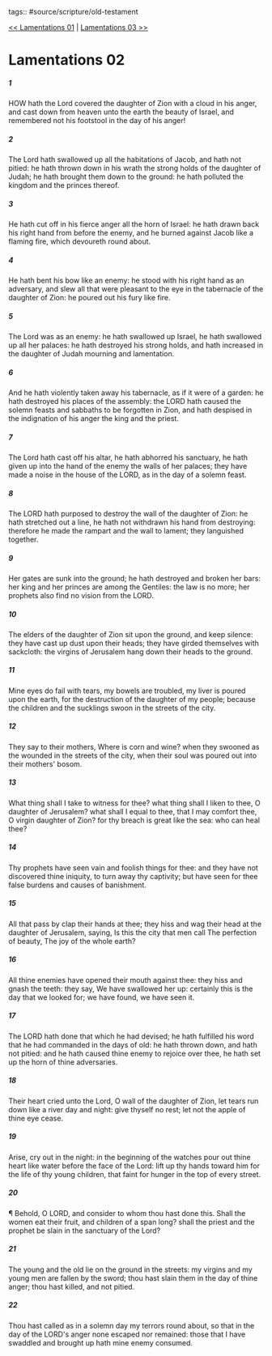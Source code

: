 tags:: #source/scripture/old-testament

[<< Lamentations 01](old-testament/25_Lamentations/Lamentations_01.md) | [Lamentations 03 >>](old-testament/25_Lamentations/Lamentations_03.md)

# Lamentations 02

##### 1

HOW hath the Lord covered the daughter of Zion with a cloud in his anger, and cast down from heaven unto the earth the beauty of Israel, and remembered not his footstool in the day of his anger!

##### 2

The Lord hath swallowed up all the habitations of Jacob, and hath not pitied: he hath thrown down in his wrath the strong holds of the daughter of Judah; he hath brought them down to the ground: he hath polluted the kingdom and the princes thereof.

##### 3

He hath cut off in his fierce anger all the horn of Israel: he hath drawn back his right hand from before the enemy, and he burned against Jacob like a flaming fire, which devoureth round about.

##### 4

He hath bent his bow like an enemy: he stood with his right hand as an adversary, and slew all that were pleasant to the eye in the tabernacle of the daughter of Zion: he poured out his fury like fire.

##### 5

The Lord was as an enemy: he hath swallowed up Israel, he hath swallowed up all her palaces: he hath destroyed his strong holds, and hath increased in the daughter of Judah mourning and lamentation.

##### 6

And he hath violently taken away his tabernacle, as if it were of a garden: he hath destroyed his places of the assembly: the LORD hath caused the solemn feasts and sabbaths to be forgotten in Zion, and hath despised in the indignation of his anger the king and the priest.

##### 7

The Lord hath cast off his altar, he hath abhorred his sanctuary, he hath given up into the hand of the enemy the walls of her palaces; they have made a noise in the house of the LORD, as in the day of a solemn feast.

##### 8

The LORD hath purposed to destroy the wall of the daughter of Zion: he hath stretched out a line, he hath not withdrawn his hand from destroying: therefore he made the rampart and the wall to lament; they languished together.

##### 9

Her gates are sunk into the ground; he hath destroyed and broken her bars: her king and her princes are among the Gentiles: the law is no more; her prophets also find no vision from the LORD.

##### 10

The elders of the daughter of Zion sit upon the ground, and keep silence: they have cast up dust upon their heads; they have girded themselves with sackcloth: the virgins of Jerusalem hang down their heads to the ground.

##### 11

Mine eyes do fail with tears, my bowels are troubled, my liver is poured upon the earth, for the destruction of the daughter of my people; because the children and the sucklings swoon in the streets of the city.

##### 12

They say to their mothers, Where is corn and wine? when they swooned as the wounded in the streets of the city, when their soul was poured out into their mothers' bosom.

##### 13

What thing shall I take to witness for thee? what thing shall I liken to thee, O daughter of Jerusalem? what shall I equal to thee, that I may comfort thee, O virgin daughter of Zion? for thy breach is great like the sea: who can heal thee?

##### 14

Thy prophets have seen vain and foolish things for thee: and they have not discovered thine iniquity, to turn away thy captivity; but have seen for thee false burdens and causes of banishment.

##### 15

All that pass by clap their hands at thee; they hiss and wag their head at the daughter of Jerusalem, saying, Is this the city that men call The perfection of beauty, The joy of the whole earth?

##### 16

All thine enemies have opened their mouth against thee: they hiss and gnash the teeth: they say, We have swallowed her up: certainly this is the day that we looked for; we have found, we have seen it.

##### 17

The LORD hath done that which he had devised; he hath fulfilled his word that he had commanded in the days of old: he hath thrown down, and hath not pitied: and he hath caused thine enemy to rejoice over thee, he hath set up the horn of thine adversaries.

##### 18

Their heart cried unto the Lord, O wall of the daughter of Zion, let tears run down like a river day and night: give thyself no rest; let not the apple of thine eye cease.

##### 19

Arise, cry out in the night: in the beginning of the watches pour out thine heart like water before the face of the Lord: lift up thy hands toward him for the life of thy young children, that faint for hunger in the top of every street.

##### 20

¶ Behold, O LORD, and consider to whom thou hast done this. Shall the women eat their fruit, and children of a span long? shall the priest and the prophet be slain in the sanctuary of the Lord?

##### 21

The young and the old lie on the ground in the streets: my virgins and my young men are fallen by the sword; thou hast slain them in the day of thine anger; thou hast killed, and not pitied.

##### 22

Thou hast called as in a solemn day my terrors round about, so that in the day of the LORD's anger none escaped nor remained: those that I have swaddled and brought up hath mine enemy consumed.
